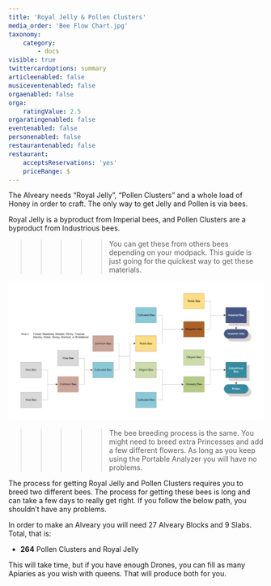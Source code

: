 ```yaml
---
title: 'Royal Jelly & Pollen Clusters'
media_order: 'Bee Flow Chart.jpg'
taxonomy:
    category:
        - docs
visible: true
twittercardoptions: summary
articleenabled: false
musiceventenabled: false
orgaenabled: false
orga:
    ratingValue: 2.5
orgaratingenabled: false
eventenabled: false
personenabled: false
restaurantenabled: false
restaurant:
    acceptsReservations: 'yes'
    priceRange: $
---
```


The Alveary needs “Royal Jelly”,  “Pollen Clusters” and a whole load of Honey in order to craft. The only way to get Jelly and Pollen is via bees. 

Royal Jelly is a byproduct from Imperial bees, and Pollen Clusters are a byproduct from Industrious bees.

>>>>> You can get these from others bees depending on your modpack. This guide is just going for the quickest way to get these materials. 

![](Bee%20Flow%20Chart.jpg)

>>>>> The bee breeding process is the same. You might need to breed extra Princesses and add a few different flowers. As long as you keep using the Portable Analyzer you will have no problems.

The process for getting Royal Jelly and Pollen Clusters requires you to breed two different bees. The process for getting these bees is long and can take a few days to really get right. If you follow the below path, you shouldn’t have any problems.

In order to make an Alveary you will need 27 Alveary Blocks and 9 Slabs. Total, that is:
* **264** Pollen Clusters and Royal Jelly

This will take time, but if you have enough Drones, you can fill as many Apiaries as you wish with queens. That will produce both for you.


